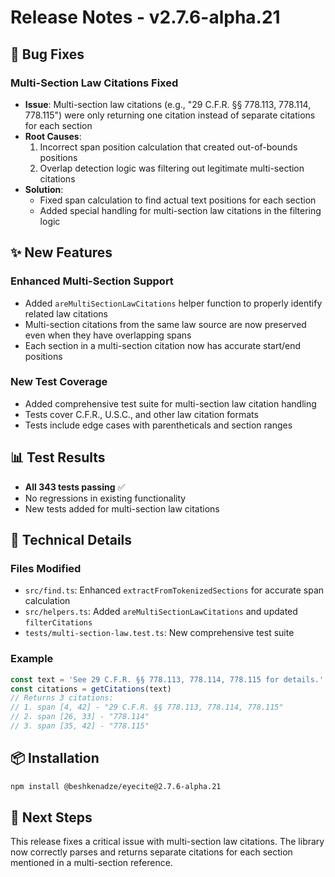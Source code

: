 # Release Notes - v2.7.6-alpha.21

## 🐛 Bug Fixes

### Multi-Section Law Citations Fixed
- **Issue**: Multi-section law citations (e.g., "29 C.F.R. §§ 778.113, 778.114, 778.115") were only returning one citation instead of separate citations for each section
- **Root Causes**:
  1. Incorrect span position calculation that created out-of-bounds positions
  2. Overlap detection logic was filtering out legitimate multi-section citations
- **Solution**: 
  - Fixed span calculation to find actual text positions for each section
  - Added special handling for multi-section law citations in the filtering logic

## ✨ New Features

### Enhanced Multi-Section Support
- Added `areMultiSectionLawCitations` helper function to properly identify related law citations
- Multi-section citations from the same law source are now preserved even when they have overlapping spans
- Each section in a multi-section citation now has accurate start/end positions

### New Test Coverage
- Added comprehensive test suite for multi-section law citation handling
- Tests cover C.F.R., U.S.C., and other law citation formats
- Tests include edge cases with parentheticals and section ranges

## 📊 Test Results
- **All 343 tests passing** ✅
- No regressions in existing functionality
- New tests added for multi-section law citations

## 🔧 Technical Details

### Files Modified
- `src/find.ts`: Enhanced `extractFromTokenizedSections` for accurate span calculation
- `src/helpers.ts`: Added `areMultiSectionLawCitations` and updated `filterCitations`
- `tests/multi-section-law.test.ts`: New comprehensive test suite

### Example
```typescript
const text = 'See 29 C.F.R. §§ 778.113, 778.114, 778.115 for details.'
const citations = getCitations(text)
// Returns 3 citations:
// 1. span [4, 42] - "29 C.F.R. §§ 778.113, 778.114, 778.115"
// 2. span [26, 33] - "778.114"
// 3. span [35, 42] - "778.115"
```

## 📦 Installation
```bash
npm install @beshkenadze/eyecite@2.7.6-alpha.21
```

## 🚀 Next Steps
This release fixes a critical issue with multi-section law citations. The library now correctly parses and returns separate citations for each section mentioned in a multi-section reference.